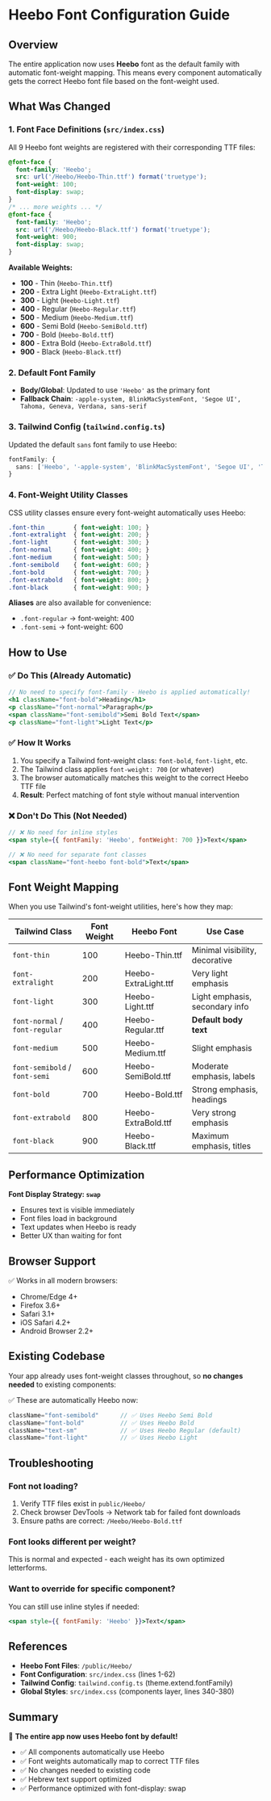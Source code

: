 # Heebo Font Configuration Guide

## Overview
The entire application now uses **Heebo** font as the default family with automatic font-weight mapping. This means every component automatically gets the correct Heebo font file based on the font-weight used.

## What Was Changed

### 1. **Font Face Definitions** (`src/index.css`)
All 9 Heebo font weights are registered with their corresponding TTF files:

```css
@font-face {
  font-family: 'Heebo';
  src: url('/Heebo/Heebo-Thin.ttf') format('truetype');
  font-weight: 100;
  font-display: swap;
}
/* ... more weights ... */
@font-face {
  font-family: 'Heebo';
  src: url('/Heebo/Heebo-Black.ttf') format('truetype');
  font-weight: 900;
  font-display: swap;
}
```

**Available Weights:**
- **100** - Thin (`Heebo-Thin.ttf`)
- **200** - Extra Light (`Heebo-ExtraLight.ttf`)
- **300** - Light (`Heebo-Light.ttf`)
- **400** - Regular (`Heebo-Regular.ttf`)
- **500** - Medium (`Heebo-Medium.ttf`)
- **600** - Semi Bold (`Heebo-SemiBold.ttf`)
- **700** - Bold (`Heebo-Bold.ttf`)
- **800** - Extra Bold (`Heebo-ExtraBold.ttf`)
- **900** - Black (`Heebo-Black.ttf`)

### 2. **Default Font Family** 
- **Body/Global**: Updated to use `'Heebo'` as the primary font
- **Fallback Chain**: `-apple-system, BlinkMacSystemFont, 'Segoe UI', Tahoma, Geneva, Verdana, sans-serif`

### 3. **Tailwind Config** (`tailwind.config.ts`)
Updated the default `sans` font family to use Heebo:

```typescript
fontFamily: {
  sans: ['Heebo', '-apple-system', 'BlinkMacSystemFont', 'Segoe UI', 'Tahoma', 'Geneva', 'Verdana', 'sans-serif'],
}
```

### 4. **Font-Weight Utility Classes**
CSS utility classes ensure every font-weight automatically uses Heebo:

```css
.font-thin        { font-weight: 100; }
.font-extralight  { font-weight: 200; }
.font-light       { font-weight: 300; }
.font-normal      { font-weight: 400; }
.font-medium      { font-weight: 500; }
.font-semibold    { font-weight: 600; }
.font-bold        { font-weight: 700; }
.font-extrabold   { font-weight: 800; }
.font-black       { font-weight: 900; }
```

**Aliases** are also available for convenience:
- `.font-regular` → font-weight: 400
- `.font-semi` → font-weight: 600

## How to Use

### ✅ Do This (Already Automatic)
```jsx
// No need to specify font-family - Heebo is applied automatically!
<h1 className="font-bold">Heading</h1>
<p className="font-normal">Paragraph</p>
<span className="font-semibold">Semi Bold Text</span>
<p className="font-light">Light Text</p>
```

### ✅ How It Works
1. You specify a Tailwind font-weight class: `font-bold`, `font-light`, etc.
2. The Tailwind class applies `font-weight: 700` (or whatever)
3. The browser automatically matches this weight to the correct Heebo TTF file
4. **Result**: Perfect matching of font style without manual intervention

### ❌ Don't Do This (Not Needed)
```jsx
// ❌ No need for inline styles
<span style={{ fontFamily: 'Heebo', fontWeight: 700 }}>Text</span>

// ❌ No need for separate font classes
<span className="font-heebo font-bold">Text</span>
```

## Font Weight Mapping

When you use Tailwind's font-weight utilities, here's how they map:

| Tailwind Class | Font Weight | Heebo Font | Use Case |
|---|---|---|---|
| `font-thin` | 100 | Heebo-Thin.ttf | Minimal visibility, decorative |
| `font-extralight` | 200 | Heebo-ExtraLight.ttf | Very light emphasis |
| `font-light` | 300 | Heebo-Light.ttf | Light emphasis, secondary info |
| `font-normal` / `font-regular` | 400 | Heebo-Regular.ttf | **Default body text** |
| `font-medium` | 500 | Heebo-Medium.ttf | Slight emphasis |
| `font-semibold` / `font-semi` | 600 | Heebo-SemiBold.ttf | Moderate emphasis, labels |
| `font-bold` | 700 | Heebo-Bold.ttf | Strong emphasis, headings |
| `font-extrabold` | 800 | Heebo-ExtraBold.ttf | Very strong emphasis |
| `font-black` | 900 | Heebo-Black.ttf | Maximum emphasis, titles |

## Performance Optimization

**Font Display Strategy: `swap`**
- Ensures text is visible immediately
- Font files load in background
- Text updates when Heebo is ready
- Better UX than waiting for font

## Browser Support

✅ Works in all modern browsers:
- Chrome/Edge 4+
- Firefox 3.6+
- Safari 3.1+
- iOS Safari 4.2+
- Android Browser 2.2+

## Existing Codebase

Your app already uses font-weight classes throughout, so **no changes needed** to existing components:

✅ These are automatically Heebo now:
```jsx
className="font-semibold"      // ✅ Uses Heebo Semi Bold
className="font-bold"          // ✅ Uses Heebo Bold
className="text-sm"            // ✅ Uses Heebo Regular (default)
className="font-light"         // ✅ Uses Heebo Light
```

## Troubleshooting

### Font not loading?
1. Verify TTF files exist in `public/Heebo/`
2. Check browser DevTools → Network tab for failed font downloads
3. Ensure paths are correct: `/Heebo/Heebo-Bold.ttf`

### Font looks different per weight?
This is normal and expected - each weight has its own optimized letterforms.

### Want to override for specific component?
You can still use inline styles if needed:
```jsx
<span style={{ fontFamily: 'Heebo' }}>Text</span>
```

## References

- **Heebo Font Files**: `/public/Heebo/`
- **Font Configuration**: `src/index.css` (lines 1-62)
- **Tailwind Config**: `tailwind.config.ts` (theme.extend.fontFamily)
- **Global Styles**: `src/index.css` (components layer, lines 340-380)

## Summary

🎉 **The entire app now uses Heebo font by default!**

- ✅ All components automatically use Heebo
- ✅ Font weights automatically map to correct TTF files
- ✅ No changes needed to existing code
- ✅ Hebrew text support optimized
- ✅ Performance optimized with font-display: swap
